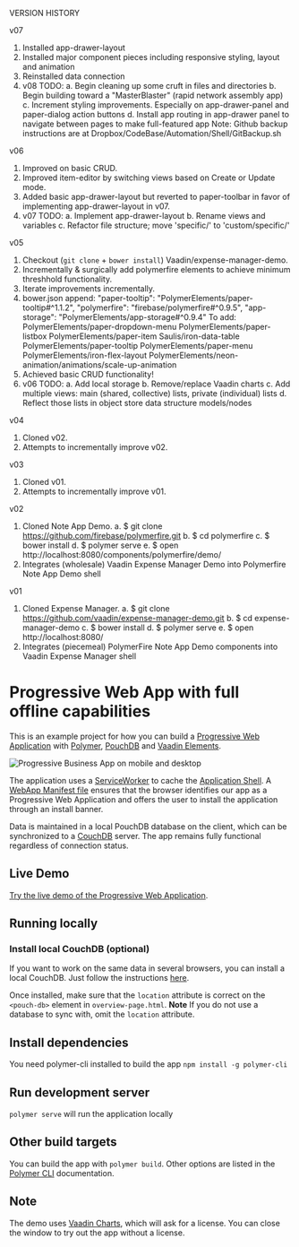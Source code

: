 VERSION HISTORY

v07
1. Installed app-drawer-layout
2. Installed major component pieces including responsive styling, layout and animation
3. Reinstalled data connection
4. v08 TODO:
   a. Begin cleaning up some cruft in files and directories
	 b. Begin building toward a "MasterBlaster" (rapid network assembly app)
	 c. Increment styling improvements. Especially on app-drawer-panel and paper-dialog action buttons
	 d. Install app routing in app-drawer panel to navigate between pages to make full-featured app
Note: Github backup instructions are at Dropbox/CodeBase/Automation/Shell/GitBackup.sh

v06
1. Improved on basic CRUD.
2. Improved item-editor by switching views based on Create or Update mode.
3. Added basic app-drawer-layout but reverted to paper-toolbar in favor of implementing
   app-drawer-layout in v07.
4. v07 TODO:
   a. Implement app-drawer-layout
	 b. Rename views and variables
	 c. Refactor file structure; move 'specific/' to 'custom/specific/'

v05
1. Checkout (`git clone` + `bower install`) Vaadin/expense-manager-demo.
2. Incrementally & surgically add polymerfire elements to achieve minimum threshhold functionality.
3. Iterate improvements incrementally.
4. bower.json append:
	  "paper-tooltip": "PolymerElements/paper-tooltip#^1.1.2",
    "polymerfire": "firebase/polymerfire#^0.9.5",
    "app-storage": "PolymerElements/app-storage#^0.9.4"
		To add:
			PolymerElements/paper-dropdown-menu
			PolymerElements/paper-listbox
			PolymerElements/paper-item
			Saulis/iron-data-table
			PolymerElements/paper-tooltip
			PolymerElements/paper-menu
			PolymerElements/iron-flex-layout
			PolymerElements/neon-animation/animations/scale-up-animation
5. Achieved basic CRUD functionality!
6. v06 TODO:
   a. Add local storage
	 b. Remove/replace Vaadin charts
	 c. Add multiple views: main (shared, collective) lists, private (individual) lists
	 d. Reflect those lists in object store data structure models/nodes

v04
1. Cloned v02.
2. Attempts to incrementally improve v02.

v03
1. Cloned v01.
2. Attempts to incrementally improve v01.

v02
1. Cloned Note App Demo.
   a. $ git clone https://github.com/firebase/polymerfire.git
   b. $ cd polymerfire
   c. $ bower install
   d. $ polymer serve
   e. $ open http://localhost:8080/components/polymerfire/demo/
2. Integrates (wholesale) Vaadin Expense Manager Demo into Polymerfire Note App Demo shell

v01
1. Cloned Expense Manager.
   a. $ git clone https://github.com/vaadin/expense-manager-demo.git
   b. $ cd expense-manager-demo
   c. $ bower install
   d. $ polymer serve
   e. $ open http://localhost:8080/
2. Integrates (piecemeal) PolymerFire Note App Demo components into Vaadin Expense Manager shell



# Progressive Web App with full offline capabilities

This is an example project for how you can build a [Progressive Web Application](https://infrequently.org/2015/06/progressive-apps-escaping-tabs-without-losing-our-soul/) with [Polymer](https://www.polymer-project.org/1.0/), [PouchDB](https://pouchdb.com/) and [Vaadin Elements](https://vaadin.com/elements).

![Progressive Business App on mobile and desktop](https://vaadin.com/documents/10187/11914215/demo-expense_manager/f254d03f-368c-4793-baa9-a46ad1ad6ea1?t=1452512389930)


The application uses a [ServiceWorker](https://github.com/slightlyoff/ServiceWorker/blob/master/explainer.md) to cache the [Application Shell](https://developers.google.com/web/updates/2015/11/app-shell?hl=en). A [WebApp Manifest file](https://developer.mozilla.org/en-US/docs/Web/Manifest) ensures that the browser identifies our app as a Progressive Web Application and offers the user to install the application through an install banner.

Data is maintained in a local PouchDB database on the client, which can be synchronized to a [CouchDB](http://couchdb.apache.org/) server. The app remains fully functional regardless of connection status.

## Live Demo
[Try the live demo of the Progressive Web Application](http://demo.vaadin.com/expense-manager).

## Running locally

### Install local CouchDB (optional)
If you want to work on the same data in several browsers, you can install a local CouchDB. Just follow the instructions [here](https://pouchdb.com/guides/setup-couchdb.html).

Once installed, make sure that the `location` attribute is correct on the `<pouch-db>` element in `overview-page.html`. **Note** If you do not use a database to sync with, omit the `location` attribute.

## Install dependencies
You need polymer-cli installed to build the app `npm install -g polymer-cli`

## Run development server
`polymer serve` will run the application locally

## Other build targets
You can build the app with `polymer build`. Other options are listed in the [Polymer CLI](https://www.polymer-project.org/1.0/docs/tools/polymer-cli) documentation.


## Note
The demo uses [Vaadin Charts](https://vaadin.com/charts), which will ask for a license. You can close the window to try out the app without a license.
